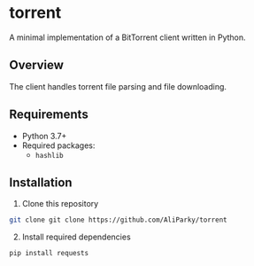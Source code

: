 # torrent

A minimal implementation of a BitTorrent client written in Python.

## Overview

The client handles torrent file parsing and file downloading.

## Requirements

- Python 3.7+
- Required packages:
    - `hashlib`

## Installation

1. Clone this repository

```bash
git clone git clone https://github.com/AliParky/torrent
```
2. Install required dependencies
```bash
pip install requests
```